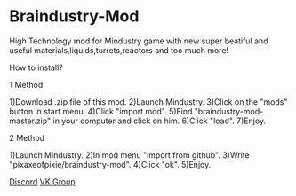# Braindustry-Mod
High Technology mod for Mindustry game with new super beatiful and useful materials,liquids,turrets,reactors and too much more!

How to install?

1 Method

1)Download .zip file of this mod.
2)Launch Mindustry.
3)Click on the "mods" button in start menu.
4)Click "import mod".
5)Find "braindustry-mod-master.zip" in your computer and click on him.
6)Click "load".
7)Enjoy.

2 Method

1)Launch Mindustry.
2)In mod menu "import from github".
3)Write "pixaxeofpixie/braindustry-mod".
4)Click "ok".
5)Enjoy.

[Discord](https://discord.gg/WqrWKW8)
[VK Group](https://vk.com/braindustry)
